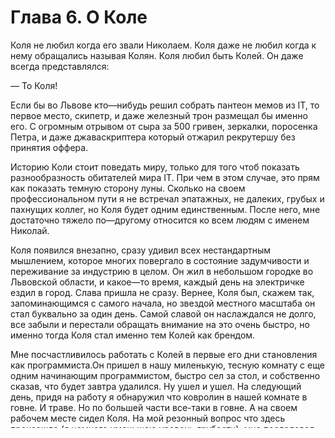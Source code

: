 # Глава 6. О Коле

Коля не любил когда его звали Николаем. Коля даже не любил когда к нему обращались называя Колян. Коля любил быть Колей. Он даже всегда представлялся:

— То Коля!

Если бы во Львове кто—нибудь решил собрать пантеон мемов из IT, то первое место, скипетр, и даже железный трон размещал бы именно его. С огромным отрывом от сыра за 500 гривен, зеркалки, поросенка Петра, и даже джаваскриптера который отжарил рекрутершу без принятия оффера.

Историю Коли стоит поведать миру, только для того чтоб показать разнообразность обитателей мира IT. При чем в этом случае, это прям как показать темную сторону луны. Сколько на своем профессиональном пути я не встречал эпатажных, не далеких, грубых и пахнущих коллег, но Коля будет одним единственным. После него, мне достаточно тяжело по—другому относится ко всем людям с именем Николай.

Коля появился внезапно, сразу удивил всех нестандартным мышлением, которое многих повергало в состояние задумчивости и переживание за индустрию в целом. Он жил в небольшом городке во Львовской области, и какое—то время, каждый день на электричке ездил в город. Слава пришла не сразу. Вернее, Коля был, скажем так, запоминающимся с самого начала, но звездой местного масштаба он стал буквально за один день. Самой славой он наслаждался не долго, все забыли и перестали обращать внимание на это очень быстро, но именно тогда Коля стал именно тем Колей как брендом.

Мне посчастливилось работать с Колей в первые его дни становления как программиста.Он пришел в нашу миленькую, тесную комнату с еще одним начинающим программистом, быстро сел за стол, и собственно сказав, что будет завтра удалился. Ну ушел и ушел. На следующий день, придя на работу я обнаружил что ковролин в нашей комнате в говне. И траве. Но по большей части все-таки в говне. А на своем рабочем месте сидел Коля. На мой резонный вопрос что здесь произошло (я немного уменьшаю уровень грубости), мне последовал совершенно логичный ответ:

— Та я на електричку йшов по полю, і десь вступив. Шось не відвалилось...

В этот момент, стало понятно, что Коле суждено стать невероятно известным в нашем уютном мире IT. После короткой, но жаркой беседы Коля пообещал больше не вытирать какашки о ковролин, да и вообще вытряхивать их перед тем как зайти в офис. Обещание сдержал.

Коля прикипал к вещам. Как только он начал работать в компании, с первой зарплаты он на базаре возле работы купил себе спортивный костюм. Обычный костюм с лейбочкой "Praktiker" любовно пришитой маленьким китайцем на фабрике. Костюм настолько ему понравился, что он даже в ICQ взял себе ник Praktiker. Этот кусок синтетики настолько нравился Коле, что за те месяца три что я сидел с ним в одной комнате Коля был в нем ежедневно. Я тогда был на каком—то завальном проекте, и работал приблизительно до 10 вечера. Коля уходил домой в 6, но в 9, как по часам, он внезапно заходил в комнату, с единым вопросам:

— Може маєш щось похавати? 

Нестандартным был не только образ жизни и мировоззрение. Нестандартным Коля был везде. Как истинный мужчина, он любил всех своих бывших женщин. Так как он не писал стихи которые мог бы им посвящать, он посвящал своим бывшим названия табличек в SQL базе. Это было нормой, хранить товары магазина в табличке с названием Ksyha. Или юзеров системы в табличке Nataliya.

SELECT * FROM NATALIYA ...

Романтиком Коля был. И как настоящий самец, он считал что согласие женщины на отношение с ним, если он хочет женщину, не требуется. Потому частенько удивлял ничего не подозревающих сотрудниц расспросами где она была вчера, и почему не отвечает когда он звонит.

Было еще очень много историй: и битва с маршрутчиком на газоне перед входом в компанию, погоня на мотоцикле за маршруткой с дамой сердца, кулинарные пристрастия, и новости Сокаля (родной город героя). Все это не помешало Коле проработать +- 3 года на позиции администратора баз данных.

Ну а теперь про восхождения короля на трон. Коля попал в компанию через университет при компании. Это такие подготовительные курсы, в которых ребят из университетов учат необходимым навыкам для того чтоб работать на коммерческих проектах. В конце курса ребята сдают дипломный проект, над которым работают в основном командой. Коля был частью одной из команд, и так как совсем не стеснялся своего мировоззрения и манеры выражать и реализовывать свои мысли — достаточно уникально общался со своими коллегами насчет статуса проекта. Одну из таких бесед записали. Только звук.

Через какое—то время беседа попала в интернет. В компании в которой я работал все были в восторге. Ну просто потому—что знали Колю, и что же он за человек. Это был просто качественный переход на новый уровень. В компаниях—конкурентах в восторге было еще больше людей, потому как можно было сказать: "Ты посмотри какие люди работают в компании XXX". Короче запись завирусилась, ее растащили на все возможные форумы, пересылали по аське, и всячески промоутали главного героя. После этого наступила вторая фраза — Коле нарисовали обложку диска, сделали тыщщи фотожаб, и даже написали песню. Короче на какой — то момент, Коля стал самым известным IT специалистом города. Это повлекло за собой внутренние скандалы, и работу большого количества людей над удалением любых упоминаний этой записи в интернете. Но что попало в интернет - то стало публичным навсегда, и даже сейчас эту запись можно легко найти.

Честно говоря, будь немного умнее, Коля мог бы все это превратить в отличное интернет шоу, где в присущей ему манере обсуждал бы проблемы IT. Такой себе IT-Дзиздьо. Чуда не стало, слава поугасла, но воспоминания о Коле навсегда остались в памяти работников того периода.

Колю уволили из-за женщин. Нет, не потому—что они его поделить не могли. Надоел он всем. Поговаривают, что Коля продолжает работать в разных компаниях. Но из виду он как—то пропал. Хотя недавно было найдено в интернете его резюме. Судя по ожидаемой зарплате, и списку технологий у него все удалось. Вот только фотография в резюме напоминает что это все тот же Коля. Он там на фоне вишневой девятки, на корточках, и в спортивном костюме. Возможно даже марки Praktiker.